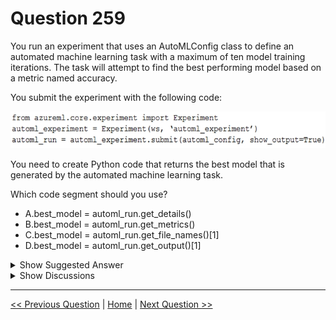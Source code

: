 # Question 259

You run an experiment that uses an AutoMLConfig class to define an automated machine learning task with a maximum of ten model training iterations. The task will attempt to find the best performing model based on a metric named accuracy.

You submit the experiment with the following code:

![Question Image](../images/q259_q_0027800001.png)

You need to create Python code that returns the best model that is generated by the automated machine learning task.

Which code segment should you use?

- A.best_model = automl_run.get_details()
- B.best_model = automl_run.get_metrics()
- C.best_model = automl_run.get_file_names()[1]
- D.best_model = automl_run.get_output()[1]

<details>
  <summary>Show Suggested Answer</summary>

<strong>D</strong><br>

</details>

<details>
  <summary>Show Discussions</summary>

<blockquote><p><strong>l2azure</strong> <code>(Fri 07 Oct 2022 10:19)</code> - <em>Upvotes: 20</em></p><p>answer is indeed D
best_run, fitted_model = run.get_output()

have a look at the documentation for configuring autoML using the python SDK
https://docs.microsoft.com/en-us/azure/machine-learning/how-to-configure-auto-train</p></blockquote>

<blockquote><p><strong>kty</strong> <code>(Sun 25 Sep 2022 16:44)</code> - <em>Upvotes: 6</em></p><p>the answer is correct :  &#x27;D&#x27;

If no input parameters are provided, get_output returns the best pipeline according to the primary metric.

best_run, model = parent_run.get_output()</p></blockquote>

<blockquote><p><strong>Peeking</strong> <code>(Sat 24 Aug 2024 18:39)</code> - <em>Upvotes: 2</em></p><p>D is the closest answer but What of: run.get_output()[0]?</p></blockquote>
<blockquote><p><strong>synapse</strong> <code>(Tue 12 Sep 2023 00:31)</code> - <em>Upvotes: 1</em></p><p>answer d is correct</p></blockquote>
<blockquote><p><strong>dija123</strong> <code>(Wed 07 Jun 2023 16:52)</code> - <em>Upvotes: 2</em></p><p>Answer is D</p></blockquote>
<blockquote><p><strong>Jingking</strong> <code>(Sun 21 May 2023 18:36)</code> - <em>Upvotes: 1</em></p><p>answer is D</p></blockquote>
<blockquote><p><strong>hargur</strong> <code>(Thu 20 Apr 2023 09:51)</code> - <em>Upvotes: 2</em></p><p>on 19Oct2021</p></blockquote>
<blockquote><p><strong>kisskeo</strong> <code>(Sun 09 Apr 2023 21:26)</code> - <em>Upvotes: 1</em></p><p>On Exam 01 Oct 2021</p></blockquote>
<blockquote><p><strong>trickerk</strong> <code>(Mon 16 Jan 2023 05:21)</code> - <em>Upvotes: 5</em></p><p>Given answer is correct: D. 
According https://docs.microsoft.com/en-us/python/api/azureml-train-automl-client/azureml.train.automl.run.automlrun?view=azure-ml-py:

best_run, model = parent_run.get_output()

The first item (index 0) of get_output() method list is the &quot;best run&quot; and the second (index 1) is the &quot;model&quot;. Question is asking for model.</p></blockquote>

<blockquote><p><strong>ljljljlj</strong> <code>(Wed 11 Jan 2023 15:11)</code> - <em>Upvotes: 3</em></p><p>On exam 2021/7/10</p></blockquote>
<blockquote><p><strong>ACSC</strong> <code>(Tue 11 Oct 2022 13:01)</code> - <em>Upvotes: 2</em></p><p>We can access the best run id and accuracy score with:
automl_run_metrics = automl_run.get_metrics()
https://github.com/elenacramer/Optimizing-an-ML-Pipeline-in-Azure
Answer is B</p></blockquote>
<blockquote><p><strong>scipio</strong> <code>(Thu 17 Nov 2022 13:37)</code> - <em>Upvotes: 4</em></p><p>B is worng!
get_metrics() is a method of a run object, you need that first:
best_run, fitted_model = automl_run.get_output()
Then you can do
best_run.get_metrics()</p></blockquote>
<blockquote><p><strong>BilJon</strong> <code>(Tue 27 Sep 2022 09:03)</code> - <em>Upvotes: 1</em></p><p># Get the best run, and its metrics and arguments
best_run = run.get_best_run_by_primary_metric()
best_run_metrics = best_run.get_metrics()
script_arguments = best_run.get_details() [&#x27;runDefinition&#x27;][&#x27;arguments&#x27;]
print(&#x27;Best Run Id: &#x27;, best_run.id)
print(&#x27; -AUC:&#x27;, best_run_metrics[&#x27;AUC&#x27;])
print(&#x27; -Accuracy:&#x27;, best_run_metrics[&#x27;Accuracy&#x27;])
print(&#x27; -Arguments:&#x27;,script_arguments)</p></blockquote>
<blockquote><p><strong>mans00767</strong> <code>(Sat 17 Sep 2022 21:33)</code> - <em>Upvotes: 4</em></p><p>I think answer is B as get_metric get best model
D is wrong as get_output()[1] no get_output()[0]
Reference
https://docs.microsoft.com/en-us/python/api/azureml-train-automl-client/azureml.train.automl.run.automlrun?view=azure-ml-py</p></blockquote>
<blockquote><p><strong>mans00767</strong> <code>(Sat 17 Sep 2022 21:32)</code> - <em>Upvotes: 1</em></p><p>I think answer is B as get_metric get best model
D is wrong as  get_output()[1] no get_output()[0]</p></blockquote>
<blockquote><p><strong>dev2dev</strong> <code>(Tue 20 Sep 2022 10:42)</code> - <em>Upvotes: 6</em></p><p>automl run class doesnt have method get_metric.
given answer is correct. get_output() returns array</p></blockquote>
<blockquote><p><strong>Mpalo</strong> <code>(Mon 12 Sep 2022 05:23)</code> - <em>Upvotes: 1</em></p><p>Reference link does not work</p></blockquote>

</details>

---

[<< Previous Question](question_258.md) | [Home](/index.md) | [Next Question >>](question_260.md)
